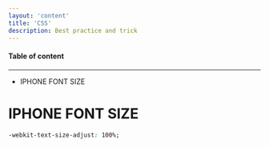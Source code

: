 ```yaml
---
layout: 'content'
title: 'CSS'
description: Best practice and trick
---
```


#### Table of content
-------------

<!-- MarkdownTOC depth=2 -->

- IPHONE FONT SIZE

<!-- /MarkdownTOC -->


# IPHONE FONT SIZE

```css
-webkit-text-size-adjust: 100%;
```